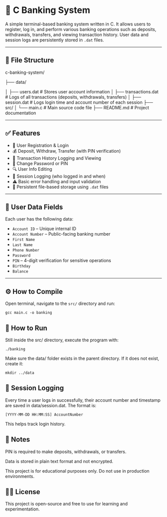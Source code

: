# 🏦 C Banking System

A simple terminal-based banking system written in C. It allows users to register, log in, and perform various banking operations such as deposits, withdrawals, transfers, and viewing transaction history. User data and session logs are persistently stored in `.dat` files.

---

## 📁 File Structure

c-banking-system/

├── data/

│ ├── users.dat # Stores user account information
│ ├── transactions.dat # Logs of all transactions (deposits, withdrawals, transfers)
│ ├── session.dat # Logs login time and account number of each session
├── src/
│ └── main.c # Main source code file
├── README.md # Project documentation


---

## ✅ Features

- 📌 User Registration & Login
- 💰 Deposit, Withdraw, Transfer (with PIN verification)
- 📄 Transaction History Logging and Viewing
- 🔐 Change Password or PIN
- 🔍 User Info Editing
- 📆 Session Logging (who logged in and when)
- ⚠️ Basic error handling and input validation
- 💾 Persistent file-based storage using `.dat` files

---

## 👤 User Data Fields

Each user has the following data:

- `Account ID` – Unique internal ID
- `Account Number` – Public-facing banking number
- `First Name`
- `Last Name`
- `Phone Number`
- `Password`
- `PIN` – 4-digit verification for sensitive operations
- `Birthday`
- `Balance`

---

## ⚙️ How to Compile

Open terminal, navigate to the `src/` directory and run:

```
gcc main.c -o banking
```

## 🚀 How to Run

Still inside the src/ directory, execute the program with:

```
./banking
```

Make sure the data/ folder exists in the parent directory. If it does not exist, create it:

```
mkdir ../data
```

## 📂 Session Logging

Every time a user logs in successfully, their account number and timestamp are saved in data/session.dat. The format is:

```
[YYYY-MM-DD HH:MM:SS] AccountNumber
```

This helps track login history.

## 📝 Notes

PIN is required to make deposits, withdrawals, or transfers.

Data is stored in plain text format and not encrypted.

This project is for educational purposes only. Do not use in production environments.

## 🧑‍💻 License

This project is open-source and free to use for learning and experimentation.